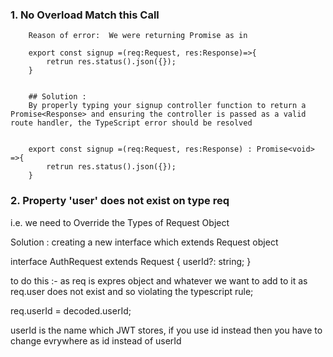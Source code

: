 ### 1. No Overload Match this Call
        Reason of error:  We were returning Promise as in

        export const signup =(req:Request, res:Response)=>{
            retrun res.status().json({});
        }


        ## Solution :
        By properly typing your signup controller function to return a Promise<Response> and ensuring the controller is passed as a valid route handler, the TypeScript error should be resolved


        export const signup =(req:Request, res:Response) : Promise<void> =>{
            retrun res.status().json({});
        }


### 2. Property 'user' does not exist on type req
i.e. we need to Override the Types of Request Object

Solution : creating a new interface  which  extends Request object


interface AuthRequest extends Request {
    userId?: string;
}


to do this :- as req is expres object and whatever we want to add to it as req.user does not exist and so violating the typescript rule;

req.userId = decoded.userId;

userId is the name which JWT stores, if you use id instead then you have to change evrywhere as id instead of userId 